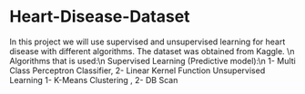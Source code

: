 # Heart-Disease-Dataset
In this project we will use supervised and unsupervised learning for heart disease with different algorithms. The dataset was obtained from Kaggle. \n
Algorithms that is used:\n
Supervised Learning (Predictive model):\n
1- Multi Class Perceptron Classifier, 2- Linear Kernel Function
Unsupervised Learning
1- K-Means Clustering , 2- DB Scan
